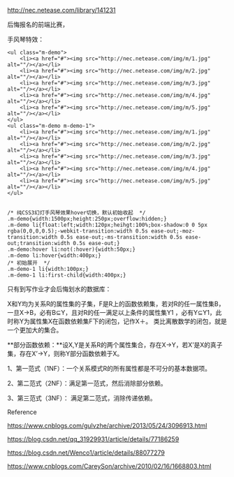 http://nec.netease.com/library/141231

后悔报名的前端比赛，

手风琴特效：

```
<ul class="m-demo">
    <li><a href="#"><img src="http://nec.netease.com/img/m/1.jpg" alt=""/></a></li>
    <li><a href="#"><img src="http://nec.netease.com/img/m/2.jpg" alt=""/></a></li>
    <li><a href="#"><img src="http://nec.netease.com/img/m/3.jpg" alt=""/></a></li>
    <li><a href="#"><img src="http://nec.netease.com/img/m/4.jpg" alt=""/></a></li>
    <li><a href="#"><img src="http://nec.netease.com/img/m/5.jpg" alt=""/></a></li>
</ul>
<ul class="m-demo m-demo-1">
    <li><a href="#"><img src="http://nec.netease.com/img/m/1.jpg" alt=""/></a></li>
    <li><a href="#"><img src="http://nec.netease.com/img/m/2.jpg" alt=""/></a></li>
    <li><a href="#"><img src="http://nec.netease.com/img/m/3.jpg" alt=""/></a></li>
    <li><a href="#"><img src="http://nec.netease.com/img/m/4.jpg" alt=""/></a></li>
    <li><a href="#"><img src="http://nec.netease.com/img/m/5.jpg" alt=""/></a></li>
</ul>


```

```
/* 纯CSS3幻灯手风琴效果hover切换，默认初始收起  */
.m-demo{width:1500px;height:250px;overflow:hidden;}
.m-demo li{float:left;width:120px;heihgt:100%;box-shadow:0 0 5px rgba(0,0,0,0.5);-webkit-transition:width 0.5s ease-out;-moz-transition:width 0.5s ease-out;-ms-transition:width 0.5s ease-out;transition:width 0.5s ease-out;}
.m-demo:hover li:not(:hover){width:50px;}
.m-demo li:hover{width:400px;}
/* 初始展开  */
.m-demo-1 li{width:100px;}
.m-demo-1 li:first-child{width:400px;}
```

只有到写作业才会后悔划水的数据库：

X和Y均为关系R的属性集的子集，F是R上的函数依赖集，若对R的任一属性集B，一旦X→B，必有B⊆Y，且对R的任一满足以上条件的属性集Y1 ，必有Y⊆Y1，此时称Y为属性集X在函数依赖集F下的闭包，记作X＋。 类比离散数学的闭包，就是一个更加大的集合。

**部分函数依赖：**设X,Y是关系R的两个属性集合，存在X→Y，若X’是X的真子集，存在X’→Y，则称Y部分函数依赖于X。

1、第一范式（1NF）：一个关系模式R的所有属性都是不可分的基本数据项。

2、第二范式（2NF）：满足第一范式，然后消除部分依赖。

3、第三范式（3NF）： 满足第二范式，消除传递依赖。



Reference

https://www.cnblogs.com/gulvzhe/archive/2013/05/24/3096913.html

https://blog.csdn.net/qq_31929931/article/details/77186259

https://blog.csdn.net/Wenco1/article/details/88077279

https://www.cnblogs.com/CareySon/archive/2010/02/16/1668803.html